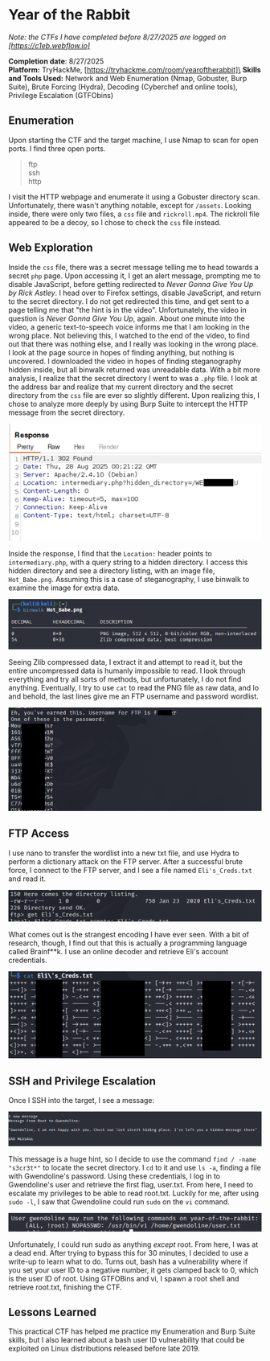 # Year of the Rabbit
*Note: the CTFs I have completed before 8/27/2025 are logged on [https://c1eb.webflow.io]*

**Completion date**: 8/27/2025\
**Platform:** TryHackMe, [https://tryhackme.com/room/yearoftherabbit]\
**Skills and Tools Used:** Network and Web Enumeration (Nmap, Gobuster, Burp Suite), Brute Forcing (Hydra), Decoding (Cyberchef and online tools), Privilege Escalation (GTFObins)

## Enumeration

Upon starting the CTF and the target machine, I use Nmap to scan for open ports. I find three open ports.

> ftp\
> ssh\
> http

I visit the HTTP webpage and enumerate it using a Gobuster directory scan. Unfortunately, there wasn't anything notable, except for `/assets`. Looking inside, there were only two files, a `css` file and `rickroll.mp4`. The rickroll file appeared to be a decoy, so I chose to check the `css` file instead. 

## Web Exploration
Inside the `css` file, there was a secret message telling me to head towards a secret `php` page. Upon accessing it, I get an alert message, prompting me to disable JavaScript, before getting redirected to _Never Gonna Give You Up by Rick Astley_. I head over to Firefox settings, disable JavaScript, and return to the secret directory. I do not get redirected this time, and get sent to a page telling me that "the hint is in the video". Unfortunately, the video in question is _Never Gonna Give You Up_, again. About one minute into the video, a generic text-to-speech voice informs me that I am looking in the wrong place. Not believing this, I watched to the end of the video, to find out that there was nothing else, and I really was looking in the wrong place. I look at the page source in hopes of finding anything, but nothing is uncovered. I downloaded the video in hopes of finding steganography hidden inside, but all binwalk returned was unreadable data. With a bit more analysis, I realize that the secret directory I went to was a `.php` file. I look at the address bar and realize that my current directory and the secret directory from the `css` file are ever so slightly different. Upon realizing this, I chose to analyze more deeply by using Burp Suite to intercept the HTTP message from the secret directory.

![Burp Suite displaying an HTTP response](Screenshots/yearOfTheRabbit/burpsuiteresponse.png)

Inside the response, I find that the `Location:` header points to `intermediary.php`, with a query string to a hidden directory. I access this hidden directory and see a directory listing, with an image file, `Hot_Babe.png`. Assuming this is a case of steganography, I use binwalk to examine the image for extra data. 

![Binwalk output; PNG image and Zlib compressed data](Screenshots/yearOfTheRabbit/binwalk.png)

Seeing Zlib compressed data, I extract it and attempt to read it, but the entire uncompressed data is humanly impossible to read. I look through everything and try all sorts of methods, but unfortunately, I do not find anything. Eventually, I try to use `cat` to read the PNG file as raw data, and lo and behold, the last lines give me an FTP username and password wordlist.

![The end of the the PNG image, showing a username and a wordlist](Screenshots/yearOfTheRabbit/hiddendata.png)

## FTP Access

I use nano to transfer the wordlist into a new txt file, and use Hydra to perform a dictionary attack on the FTP server. After a successful brute force, I connect to the FTP server, and I see a file named `Eli's_Creds.txt` and read it.

![FTP output after using ls](Screenshots/yearOfTheRabbit/ftp.png)

What comes out is the strangest encoding I have ever seen. With a bit of research, though, I find out that this is actually a programming language called Brainf**k. I use an online decoder and retrieve Eli's account credentials. 

![Strange Encoding](Screenshots/yearOfTheRabbit/brainfreak.png)

## SSH and Privilege Escalation

Once I SSH into the target, I see a message:

!["Gwendoline, I am not happy with you."](Screenshots/yearOfTheRabbit/message.png)

This message is a huge hint, so I decide to use the command `find / -name "s3cr3t*"` to locate the secret directory. I `cd` to it and use `ls -a`, finding a file with Gwendoline's password. Using these credentials, I log in to Gwendoline's user and retrieve the first flag, user.txt. From here, I need to escalate my privileges to be able to read root.txt. Luckily for me, after using `sudo -l`, I saw that Gwendoline could run `sudo` on the `vi` command. 

![sudo -l output](Screenshots/yearOfTheRabbit/sudo.png)

Unfortunately, I could run sudo as anything *except* root. From here, I was at a dead end. After trying to bypass this for 30 minutes, I decided to use a write-up to learn what to do. Turns out, bash has a vulnerability where if you set your user ID to a negative number, it gets clamped back to 0, which is the user ID of root. Using GTFOBins and vi, I spawn a root shell and retrieve root.txt, finishing the CTF.

## Lessons Learned
This practical CTF has helped me practice my Enumeration and Burp Suite skills, but I also learned about a bash user ID vulnerability that could be exploited on Linux distributions released before late 2019.
